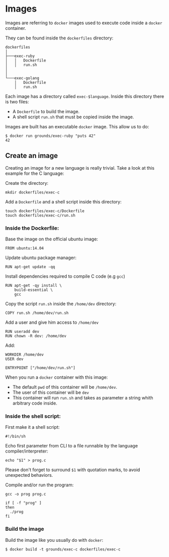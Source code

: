 # Images

Images are referring to `docker` images used to execute code inside a `docker` container.

They can be found inside the `dockerfiles` directory:

```
dockerfiles
│
├───exec-ruby
│   │   Dockerfile
│   │   run.sh
│
│
└───exec-golang
    │   Dockerfile
    │   run.sh
```

Each image has a directory called `exec-$language`.
Inside this directory there is two files:

- A `Dockerfile` to build the image.
- A shell script `run.sh` that must be copied inside the image.


Images are built has an executable `docker` image. This allow us to do:

    $ docker run grounds/exec-ruby "puts 42"
    42
    
## Create an image

Creating an image for a new language is really trivial.
Take a look at this example for the C language:

Create the directory:

    mkdir dockerfiles/exec-c
    
Add a `Dockerfile` and a shell script inside this directory:

    touch dockerfiles/exec-c/Dockerfile
    touch dockerfiles/exec-c/run.sh

### Inside the Dockerfile:

Base the image on the official ubuntu image:

    FROM ubuntu:14.04

Update ubuntu package manager:

    RUN apt-get update -qq

Install dependencies required to compile C code (e.g `gcc`)

    RUN apt-get -qy install \
        build-essential \
        gcc

Copy the script `run.sh` inside the `/home/dev` directory:

    COPY run.sh /home/dev/run.sh

Add a user and give him access to `/home/dev`

    RUN useradd dev
    RUN chown -R dev: /home/dev

Add:

    WORKDIR /home/dev
    USER dev

    ENTRYPOINT ["/home/dev/run.sh"]

When you run a `docker` container with this image:
- The default `pwd` of this container will be `/home/dev`.
- The user of this container will be `dev`
- This container will run `run.sh` and takes as parameter a string whith arbitrary code inside.

### Inside the shell script:

First make it a shell script:

    #!/bin/sh

Echo first parameter from CLI to a file runnable by the language compiler/interpreter:

    echo "$1" > prog.c
    
Please don't forget to surround `$1` with quotation marks, to avoid unexpected behaviors.
    
Compile and/or run the program:

    gcc -o prog prog.c
    
    if [ -f "prog" ]
    then
      ./prog
    fi
    
### Build the image

Build the image like you usually do with `docker`:

    $ docker build -t grounds/exec-c dockerfiles/exec-c